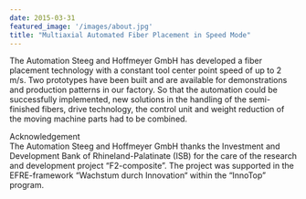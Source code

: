 ```yaml
---
date: 2015-03-31
featured_image: '/images/about.jpg'
title: "Multiaxial Automated Fiber Placement in Speed Mode"
---
```


The Automation Steeg and Hoffmeyer GmbH has developed a fiber placement technology with a constant tool center point speed of up to 2 m/s. Two prototypes have been built and are available for demonstrations and production patterns in our factory.
So that the automation could be successfully implemented, new solutions in the handling of the semi-finished fibers, drive technology, the control unit and weight reduction of the moving machine parts had to be combined.

Acknowledgement  
The Automation Steeg and Hoffmeyer GmbH thanks the Investment and Development Bank of Rhineland-Palatinate (ISB) for the care of the research and development project “F2-composite”. The project was supported in the EFRE-framework “Wachstum durch Innovation“ within the “InnoTop” program.